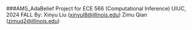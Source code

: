###AMS_AdaBelief Project for ECE 566 (Computational Inference) UIUC, 2024 FALL
By:
  Xinyu Liu (xinyul8@illinois.edu)
  Zimu Qian (zimuq2@illinois.edu)
